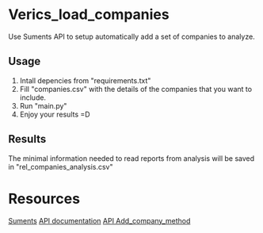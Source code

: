 # Verics_load_companies
Use Suments API to setup automatically add a set of companies to analyze.

## Usage

1. Intall depencies from "requirements.txt"
2. Fill "companies.csv" with the details of the companies that you want to include.
3. Run "main.py"
4. Enjoy your results =D

## Results

The minimal information needed to read reports from analysis will be saved in "rel_companies_analysis.csv"

# Resources
[Suments](https://www.suments.com)
[API documentation](https://developers.suments.com)
[API Add_company_method](https://developers.suments.com/#api-Acci%C3%B3n-AddCompany)
